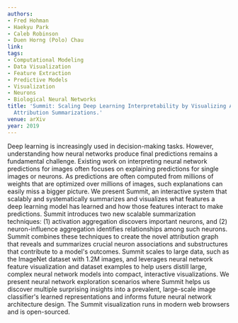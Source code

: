 ```yaml
---
authors:
- Fred Hohman
- Haekyu Park
- Caleb Robinson
- Duen Horng (Polo) Chau
link:
tags:
- Computational Modeling
- Data Visualization
- Feature Extraction
- Predictive Models
- Visualization
- Neurons
- Biological Neural Networks
title: 'Summit: Scaling Deep Learning Interpretability by Visualizing Activation and
  Attribution Summarizations.'
venue: arXiv
year: 2019
---
```

Deep learning is increasingly used in decision-making tasks. However, understanding how neural networks produce final predictions remains a fundamental challenge. Existing work on interpreting neural network predictions for images often focuses on explaining predictions for single images or neurons. As predictions are often computed from millions of weights that are optimized over millions of images, such explanations can easily miss a bigger picture. We present Summit, an interactive system that scalably and systematically summarizes and visualizes what features a deep learning model has learned and how those features interact to make predictions. Summit introduces two new scalable summarization techniques: (1) activation aggregation discovers important neurons, and (2) neuron-influence aggregation identifies relationships among such neurons. Summit combines these techniques to create the novel attribution graph that reveals and summarizes crucial neuron associations and substructures that contribute to a model's outcomes. Summit scales to large data, such as the ImageNet dataset with 1.2M images, and leverages neural network feature visualization and dataset examples to help users distill large, complex neural network models into compact, interactive visualizations. We present neural network exploration scenarios where Summit helps us discover multiple surprising insights into a prevalent, large-scale image classifier's learned representations and informs future neural network architecture design. The Summit visualization runs in modern web browsers and is open-sourced.